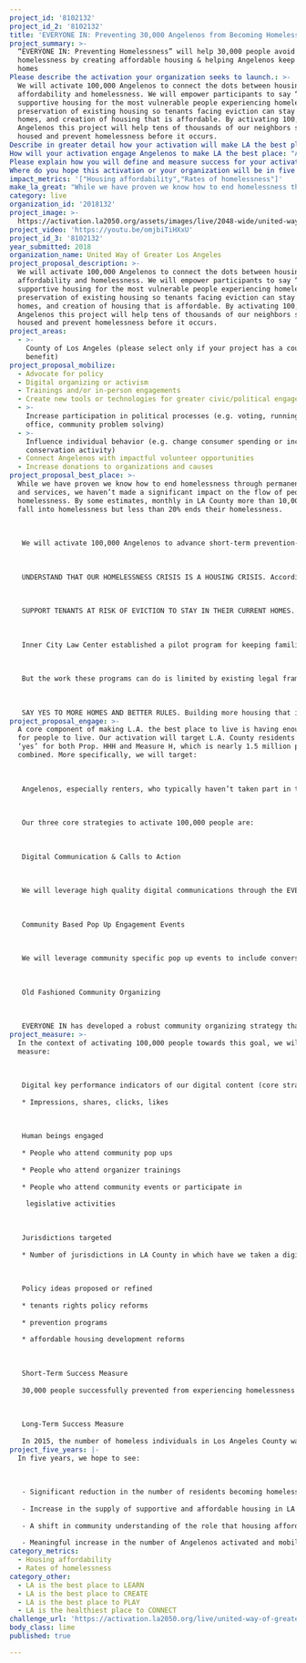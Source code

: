 ```yaml
---
project_id: '8102132'
project_id_2: '8102132'
title: 'EVERYONE IN: Preventing 30,000 Angelenos from Becoming Homeless'
project_summary: >-
  “EVERYONE IN: Preventing Homelessness” will help 30,000 people avoid
  homelessness by creating affordable housing & helping Angelenos keep their
  homes
Please describe the activation your organization seeks to launch.: >-
  We will activate 100,000 Angelenos to connect the dots between housing
  affordability and homelessness. We will empower participants to say “yes” to
  supportive housing for the most vulnerable people experiencing homelessness,
  preservation of existing housing so tenants facing eviction can stay in their
  homes, and creation of housing that is affordable. By activating 100,000
  Angelenos this project will help tens of thousands of our neighbors stay
  housed and prevent homelessness before it occurs.
Describe in greater detail how your activation will make LA the best place?: "While we have proven we know how to end homelessness through permanent housing and services, we haven’t made a significant impact on the flow of people into homelessness.  By some estimates, monthly in LA County more than 10,000 people fall into homelessness but less than 20% ends their homelessness. \r\n\r\nWe will activate 100,000 Angelenos to advance short-term prevention- the need to make sure vulnerable residents stay housed- and longer-term prevention that increases the supply of housing to make more housing affordable to low-income Angelenos. We will inform and mobilize residents to:\r\n\r\nUNDERSTAND THAT OUR HOMELESSNESS CRISIS IS A HOUSING CRISIS. According to recent focus group research, most people don't understand that the cost of housing is the number one driver of our homelessness crisis.  People especially don't understand that if we make housing more affordable, we can solve homelessness for most people. In fact, 2/3 of homeless people don’t need supportive housing, they just need housing they can afford. Lifting this issue up will be a core focus of this partnership.\r\n\r\nSUPPORT TENANTS AT RISK OF EVICTION TO STAY IN THEIR CURRENT HOMES. Historically low vacancy rates have created an environment where landlords often force families out of their homes, by legal and illegal means, so they can rent to higher income tenants.  Displaced families must quickly find replacement housing or risk becoming homeless.  But without enough affordable housing, and with an eviction on their record, it is an uphill battle.  \r\n\r\nInner City Law Center established a pilot program for keeping families in their homes.  Lawyers help tenants resolve differences with landlords, and if necessary, fight evictions.  In addition, short-term rent subsidies are available to keep tenants current on rent.  Social workers help tenants resolve underlying issues that have placed them at risk. We will spread the word about these programs and advocate for doing more.\r\n\r\nBut the work these programs can do is limited by existing legal frameworks that make it too easy to put tenants on the street. We will activate Angelenos to support meaningful tenant rights reforms. For instance, more cities in LA County could pass rules for just-cause evictions, meaning families can only be evicted if they violate the lease.   \r\n\r\nSAY YES TO MORE HOMES AND BETTER RULES. Building more housing that is affordable is critical to helping people avoid homelessness. We will activate Angelenos to support new housing in their communities.  Elected officials who decide whether to approve new homes are very attuned to input from local residents. People who turn out for hearings on these projects have traditionally been opposed to new housing, often when it's for lower income and homeless people. Supportive messages and in-person testimony from residents who believe we need to address LA’s homelessness and housing crisis can make a huge difference in allowing more homes of all types to be permitted and built. \r\n"
How will your activation engage Angelenos to make LA the best place: "A core component of making L.A. the best place to live is having enough places for people to live. Our activation will target L.A. County residents who voted ‘yes’ for both Prop. HHH and Measure H, which is nearly 1.5 million people combined. More specifically, we will target: \r\n\r\nAngelenos, especially renters, who typically haven’t taken part in the housing planning discussion and sympathetic homeowners, landlords and community leaders who can be visible supporters\r\n\r\nOur three core strategies to activate 100,000 people are: \r\n\r\nDigital Communication & Calls to Action\r\n\r\nWe will leverage high quality digital communications through the EVERYONE IN, Abundant Housing LA, and Inner City Law channels to educate people on the causes of homelessness and how we can prevent it by working together. \r\n\r\nCommunity Based Pop Up Engagement Events\r\n\r\nWe will leverage community specific pop up events to include conversations around housing production (of all types) as well as renter protections. We expect to conduct at least 10 of these events over the grant period, with approximately 500 people at each event—or 5,000 total people. \r\n\r\nOld Fashioned Community Organizing \r\n\r\nEVERYONE IN has developed a robust community organizing strategy that will be driven and advocated by experienced organizers, volunteers, and a coalition of over 50 community based organizations throughout Los Angeles."
Please explain how you will define and measure success for your activation.: "In the context of activating 100,000 people towards this goal, we will measure: \r\n\r\nDigital key performance indicators of our digital content (core strategy component):\r\n* Impressions, shares, clicks, likes\r\n\r\nHuman beings engaged\r\n* People who attend community pop ups\r\n* People who attend organizer trainings\r\n* People who attend community events or participate in \r\n legislative activities\r\n\r\nJurisdictions targeted\r\n* Number of jurisdictions in LA County in which have we taken a digital or in person action \r\n\r\nPolicy ideas proposed or refined\r\n* tenants rights policy reforms\r\n* prevention programs\r\n* affordable housing development reforms\r\n\r\nShort-Term Success Measure\r\n30,000 people successfully prevented from experiencing homelessness by July 1, 2022. \r\n\r\nLong-Term Success Measure \r\nIn 2015, the number of homeless individuals in Los Angeles County was 41,474.  By 2050, our goal is to have fewer than 1,000 homeless individuals in LA."
Where do you hope this activation or your organization will be in five years?: "In five years, we hope to see:\r\n\r\n- Significant reduction in the number of residents becoming homeless \r\n- Increase in the supply of supportive and affordable housing in LA County \r\n- A shift in community understanding of the role that housing affordability plays in our homelessness crisis \r\n- Meaningful increase in the number of Angelenos activated and mobilized on public  policy issues related to housing and homelessness"
impact_metrics: '["Housing affordability","Rates of homelessness"]'
make_la_great: "While we have proven we know how to end homelessness through permanent housing and services, we haven’t made a significant impact on the flow of people into homelessness. By some estimates, monthly in LA County more than 10,000 people fall into homelessness but less than 20% ends their homelessness. \r\n \r\n \r\n \r\n We will activate 100,000 Angelenos to advance short-term prevention- the need to make sure vulnerable residents stay housed- and longer-term prevention that increases the supply of housing to make more housing affordable to low-income Angelenos. We will inform and mobilize residents to:\r\n \r\n \r\n \r\n UNDERSTAND THAT OUR HOMELESSNESS CRISIS IS A HOUSING CRISIS. According to recent focus group research, most people don't understand that the cost of housing is the number one driver of our homelessness crisis. People especially don't understand that if we make housing more affordable, we can solve homelessness for most people. In fact, 2/3 of homeless people don’t need supportive housing, they just need housing they can afford. Lifting this issue up will be a core focus of this partnership.\r\n \r\n \r\n \r\n SUPPORT TENANTS AT RISK OF EVICTION TO STAY IN THEIR CURRENT HOMES. Historically low vacancy rates have created an environment where landlords often force families out of their homes, by legal and illegal means, so they can rent to higher income tenants. Displaced families must quickly find replacement housing or risk becoming homeless. But without enough affordable housing, and with an eviction on their record, it is an uphill battle. \r\n \r\n \r\n \r\n Inner City Law Center established a pilot program for keeping families in their homes. Lawyers help tenants resolve differences with landlords, and if necessary, fight evictions. In addition, short-term rent subsidies are available to keep tenants current on rent. Social workers help tenants resolve underlying issues that have placed them at risk. We will spread the word about these programs and advocate for doing more.\r\n \r\n \r\n \r\n But the work these programs can do is limited by existing legal frameworks that make it too easy to put tenants on the street. We will activate Angelenos to support meaningful tenant rights reforms. For instance, more cities in LA County could pass rules for just-cause evictions, meaning families can only be evicted if they violate the lease. \r\n \r\n \r\n \r\n SAY YES TO MORE HOMES AND BETTER RULES. Building more housing that is affordable is critical to helping people avoid homelessness. We will activate Angelenos to support new housing in their communities. Elected officials who decide whether to approve new homes are very attuned to input from local residents. People who turn out for hearings on these projects have traditionally been opposed to new housing, often when it's for lower income and homeless people. Supportive messages and in-person testimony from residents who believe we need to address LA’s homelessness and housing crisis can make a huge difference in allowing more homes of all types to be permitted and built."
category: live
organization_id: '2018132'
project_image: >-
  https://activation.la2050.org/assets/images/live/2048-wide/united-way-of-greater-los-angeles.jpg
project_video: 'https://youtu.be/omjbiTiHXxU'
project_id_3: '8102132'
year_submitted: 2018
organization_name: United Way of Greater Los Angeles
project_proposal_description: >-
  We will activate 100,000 Angelenos to connect the dots between housing
  affordability and homelessness. We will empower participants to say “yes” to
  supportive housing for the most vulnerable people experiencing homelessness,
  preservation of existing housing so tenants facing eviction can stay in their
  homes, and creation of housing that is affordable. By activating 100,000
  Angelenos this project will help tens of thousands of our neighbors stay
  housed and prevent homelessness before it occurs.
project_areas:
  - >-
    County of Los Angeles (please select only if your project has a countywide
    benefit)
project_proposal_mobilize:
  - Advocate for policy
  - Digital organizing or activism
  - Trainings and/or in-person engagements
  - Create new tools or technologies for greater civic/political engagement
  - >-
    Increase participation in political processes (e.g. voting, running for
    office, community problem solving)
  - >-
    Influence individual behavior (e.g. change consumer spending or increase
    conservation activity)
  - Connect Angelenos with impactful volunteer opportunities
  - Increase donations to organizations and causes
project_proposal_best_place: >-
  While we have proven we know how to end homelessness through permanent housing
  and services, we haven’t made a significant impact on the flow of people into
  homelessness. By some estimates, monthly in LA County more than 10,000 people
  fall into homelessness but less than 20% ends their homelessness. 
   
   
   
   We will activate 100,000 Angelenos to advance short-term prevention- the need to make sure vulnerable residents stay housed- and longer-term prevention that increases the supply of housing to make more housing affordable to low-income Angelenos. We will inform and mobilize residents to:
   
   
   
   UNDERSTAND THAT OUR HOMELESSNESS CRISIS IS A HOUSING CRISIS. According to recent focus group research, most people don't understand that the cost of housing is the number one driver of our homelessness crisis. People especially don't understand that if we make housing more affordable, we can solve homelessness for most people. In fact, 2/3 of homeless people don’t need supportive housing, they just need housing they can afford. Lifting this issue up will be a core focus of this partnership.
   
   
   
   SUPPORT TENANTS AT RISK OF EVICTION TO STAY IN THEIR CURRENT HOMES. Historically low vacancy rates have created an environment where landlords often force families out of their homes, by legal and illegal means, so they can rent to higher income tenants. Displaced families must quickly find replacement housing or risk becoming homeless. But without enough affordable housing, and with an eviction on their record, it is an uphill battle. 
   
   
   
   Inner City Law Center established a pilot program for keeping families in their homes. Lawyers help tenants resolve differences with landlords, and if necessary, fight evictions. In addition, short-term rent subsidies are available to keep tenants current on rent. Social workers help tenants resolve underlying issues that have placed them at risk. We will spread the word about these programs and advocate for doing more.
   
   
   
   But the work these programs can do is limited by existing legal frameworks that make it too easy to put tenants on the street. We will activate Angelenos to support meaningful tenant rights reforms. For instance, more cities in LA County could pass rules for just-cause evictions, meaning families can only be evicted if they violate the lease. 
   
   
   
   SAY YES TO MORE HOMES AND BETTER RULES. Building more housing that is affordable is critical to helping people avoid homelessness. We will activate Angelenos to support new housing in their communities. Elected officials who decide whether to approve new homes are very attuned to input from local residents. People who turn out for hearings on these projects have traditionally been opposed to new housing, often when it's for lower income and homeless people. Supportive messages and in-person testimony from residents who believe we need to address LA’s homelessness and housing crisis can make a huge difference in allowing more homes of all types to be permitted and built.
project_proposal_engage: >-
  A core component of making L.A. the best place to live is having enough places
  for people to live. Our activation will target L.A. County residents who voted
  ‘yes’ for both Prop. HHH and Measure H, which is nearly 1.5 million people
  combined. More specifically, we will target: 
   
   
   
   Angelenos, especially renters, who typically haven’t taken part in the housing planning discussion and sympathetic homeowners, landlords and community leaders who can be visible supporters
   
   
   
   Our three core strategies to activate 100,000 people are: 
   
   
   
   Digital Communication & Calls to Action
   
   
   
   We will leverage high quality digital communications through the EVERYONE IN, Abundant Housing LA, and Inner City Law channels to educate people on the causes of homelessness and how we can prevent it by working together. 
   
   
   
   Community Based Pop Up Engagement Events
   
   
   
   We will leverage community specific pop up events to include conversations around housing production (of all types) as well as renter protections. We expect to conduct at least 10 of these events over the grant period, with approximately 500 people at each event—or 5,000 total people. 
   
   
   
   Old Fashioned Community Organizing 
   
   
   
   EVERYONE IN has developed a robust community organizing strategy that will be driven and advocated by experienced organizers, volunteers, and a coalition of over 50 community based organizations throughout Los Angeles.
project_measure: >-
  In the context of activating 100,000 people towards this goal, we will
  measure: 
   
   
   
   Digital key performance indicators of our digital content (core strategy component):
   
   * Impressions, shares, clicks, likes
   
   
   
   Human beings engaged
   
   * People who attend community pop ups
   
   * People who attend organizer trainings
   
   * People who attend community events or participate in 
   
    legislative activities
   
   
   
   Jurisdictions targeted
   
   * Number of jurisdictions in LA County in which have we taken a digital or in person action 
   
   
   
   Policy ideas proposed or refined
   
   * tenants rights policy reforms
   
   * prevention programs
   
   * affordable housing development reforms
   
   
   
   Short-Term Success Measure
   
   30,000 people successfully prevented from experiencing homelessness by July 1, 2022. 
   
   
   
   Long-Term Success Measure 
   
   In 2015, the number of homeless individuals in Los Angeles County was 41,474. By 2050, our goal is to have fewer than 1,000 homeless individuals in LA.
project_five_years: |-
  In five years, we hope to see:
   
   
   
   - Significant reduction in the number of residents becoming homeless 
   
   - Increase in the supply of supportive and affordable housing in LA County 
   
   - A shift in community understanding of the role that housing affordability plays in our homelessness crisis 
   
   - Meaningful increase in the number of Angelenos activated and mobilized on public policy issues related to housing and homelessness
category_metrics:
  - Housing affordability
  - Rates of homelessness
category_other:
  - LA is the best place to LEARN
  - LA is the best place to CREATE
  - LA is the best place to PLAY
  - LA is the healthiest place to CONNECT
challenge_url: 'https://activation.la2050.org/live/united-way-of-greater-los-angeles/'
body_class: lime
published: true

---
```

